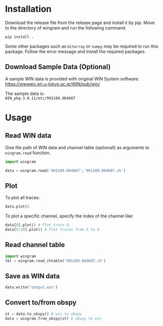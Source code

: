 # Installation
Download the release file from the release page and install it by pip.
Move to the directory of wingram and run the following command.
```bash
pip install .
```

Some other packages such as `bitarray` or `numpy` may be required to run this package.
Follow the error message and install the required packages.

## Download Sample Data (Optional)
A sample WIN data is provided with original WIN System software:  
https://wwweic.eri.u-tokyo.ac.jp/WIN/pub/win/

The sample data is:  
`WIN_pkg-3.0.11/etc/991109.064607`

# Usage

## Read WIN data
Give file path of WIN data 
and channel table (optionall) 
as arguments to `wingram.read` function.

```Python
import wingram

data = wingram.read('991109.064607','991109.064607.ch')
```

## Plot
To plot all traces:
```Python
data.plot()
```

To plot a specific channel, specify the index of the channel like:
```Python
data[0].plot() # Plot trace 0.
data[5:10].plot() # Plot traces from 5 to 9.
```

## Read channel table
```Python
import wingram
tbl = wingram.read_chtable('991109.064607.ch')
```

## Save as WIN data
```Python
data.write('output.win')
```

## Convert to/from obspy
```Python
st = data.to_obspy() # win to obspy
data = wingram.from_obspy(st) # obspy to win
```